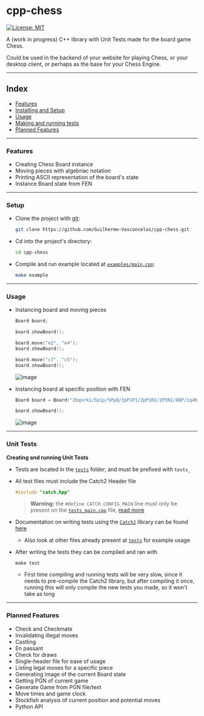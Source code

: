 # cpp-chess

[![License: MIT](https://img.shields.io/badge/License-MIT-yellow.svg)](https://opensource.org/licenses/MIT)

A (work in progress) C++ library with Unit Tests made for the board game Chess.

Could be used in the backend of your website for playing Chess, or your desktop client, or perhaps as the base for your Chess Engine.

---

## Index

- [Features](#features)
- [Installing and Setup](#setup)
- [Usage](#usage)
- [Making and running tests](#unit-tests)
- [Planned Features](#planned-features)

---

### Features

- Creating Chess Board instance
- Moving pieces with algebriac notation
- Printing ASCII representation of the board's state
- Instance Board state from FEN

---

### Setup

- Clone the project with [git](https://git-scm.com/):
    ```bash
    git clone https://github.com/Guilherme-Vasconcelos/cpp-chess.git
    ```

- Cd into the project's directory:
    ```bash
    cd cpp-chess
    ```

- Compile and run example located at [`examples/main.cpp`](examples/main.cpp):
    ```bash
    make example
    ```

---

### Usage

- Instancing board and moving pieces
    ```cpp
    Board board;

    board.showBoard();

    board.move("e2", "e4");
    board.showBoard();

    board.move("c7", "c5");
    board.showBoard();
    ```

    ![image](https://user-images.githubusercontent.com/37747572/73504418-1c83ed80-43ae-11ea-8c5f-5ec617372809.png)

- Instancing board at specific position with FEN
    ```cpp
    Board board = Board("2bqnrk1/5p1p/5PpQ/3pP1P1/2pP1R2/2P3N1/6BP/1q4K1");
 
    board.showBoard();
    ```

    ![image](https://user-images.githubusercontent.com/37747572/73504888-a3859580-43af-11ea-9904-edacf0174385.png)
---

### Unit Tests

**Creating and running Unit Tests**

- Tests are located in the [`tests`](tests) folder, and must be prefixed with `tests_`

- All test files must include the Catch2 Header file
    ```cpp
    #include "catch.hpp"
    ```

    > **Warning:** the `#define CATCH_CONFIG_MAIN` line must only be present on the [`tests_main.cpp`](tests/tests_main.cpp) file, [read more](https://github.com/catchorg/Catch2/blob/master/docs/slow-compiles.md)

- Documentation on writing tests using the [`Catch2`](https://github.com/catchorg/Catch2) library can be found [here](https://github.com/catchorg/Catch2/blob/master/docs/tutorial.md#writing-tests)
    - Also look at other files already present at [`tests`](tests) for example usage

- After writing the tests they can be compiled and ran with
    ```
    make test
    ```

    - First time compiling and running tests will be very slow, since it needs to pre-compile the Catch2 library, but after compiling it once, running this will only compile the new tests you made, so it won't take as long

---

### Planned Features

- Check and Checkmate
- Invalidating illegal moves
- Castling
- En passant
- Check for draws
- Single-header file for ease of usage
- Listing legal moves for a specific piece
- Generating image of the current Board state
- Getting PGN of current game
- Generate Game from PGN file/text
- Move times and game clock
- Stockfish analysis of current position and potential moves
- Python API
